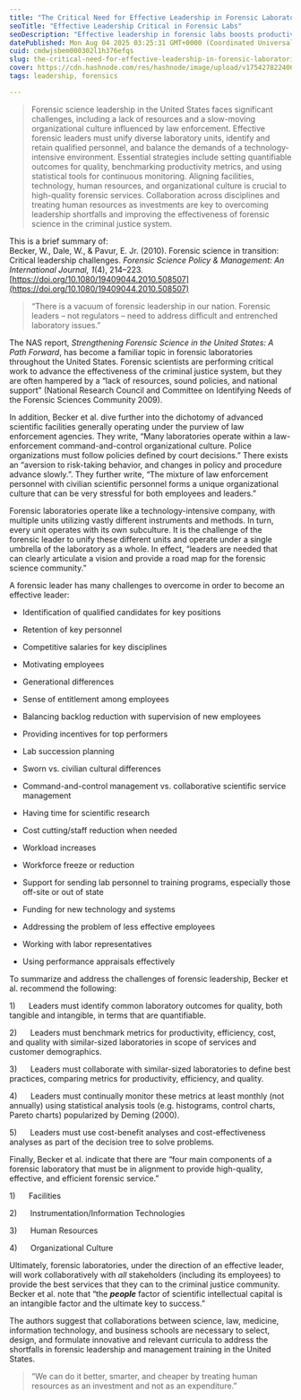```yaml
---
title: "The Critical Need for Effective Leadership in Forensic Laboratories"
seoTitle: "Effective Leadership Critical in Forensic Labs"
seoDescription: "Effective leadership in forensic labs boosts productivity, unifies teams, and improves justice system services"
datePublished: Mon Aug 04 2025 03:25:31 GMT+0000 (Coordinated Universal Time)
cuid: cmdwjsbem000302l1h376efqs
slug: the-critical-need-for-effective-leadership-in-forensic-laboratories
cover: https://cdn.hashnode.com/res/hashnode/image/upload/v1754278224066/34945348-40ab-4da8-9b0d-1d083cc55df3.png
tags: leadership, forensics

---
```


> Forensic science leadership in the United States faces significant challenges, including a lack of resources and a slow-moving organizational culture influenced by law enforcement. Effective forensic leaders must unify diverse laboratory units, identify and retain qualified personnel, and balance the demands of a technology-intensive environment. Essential strategies include setting quantifiable outcomes for quality, benchmarking productivity metrics, and using statistical tools for continuous monitoring. Aligning facilities, technology, human resources, and organizational culture is crucial to high-quality forensic services. Collaboration across disciplines and treating human resources as investments are key to overcoming leadership shortfalls and improving the effectiveness of forensic science in the criminal justice system.

This is a brief summary of:  
Becker, W., Dale, W., & Pavur, E. Jr. (2010). Forensic science in transition: Critical leadership challenges. *Forensic Science Policy & Management: An International Journal, 1*(4), 214–223. [https://doi.org/10.1080/19409044.2010.508507](https://doi.org/10.1080/19409044.2010.508507)

> “There is a vacuum of forensic leadership in our nation. Forensic leaders – not regulators – need to address difficult and entrenched laboratory issues.”

The NAS report, *Strengthening Forensic Science in the United States: A Path Forward*, has become a familiar topic in forensic laboratories throughout the United States. Forensic scientists are performing critical work to advance the effectiveness of the criminal justice system, but they are often hampered by a “lack of resources, sound policies, and national support” (National Research Council and Committee on Identifying Needs of the Forensic Sciences Community 2009).

In addition, Becker et al. dive further into the dichotomy of advanced scientific facilities generally operating under the purview of law enforcement agencies. They write, “Many laboratories operate within a law-enforcement command-and-control organizational culture. Police organizations must follow policies defined by court decisions.” There exists an “aversion to risk-taking behavior, and changes in policy and procedure advance slowly.”. They further write, “The mixture of law enforcement personnel with civilian scientific personnel forms a unique organizational culture that can be very stressful for both employees and leaders.”

Forensic laboratories operate like a technology-intensive company, with multiple units utilizing vastly different instruments and methods. In turn, every unit operates with its own subculture. It is the challenge of the forensic leader to unify these different units and operate under a single umbrella of the laboratory as a whole. In effect, “leaders are needed that can clearly articulate a vision and provide a road map for the forensic science community.”

A forensic leader has many challenges to overcome in order to become an effective leader:

* Identification of qualified candidates for key positions
    
* Retention of key personnel
    
* Competitive salaries for key disciplines
    
* Motivating employees
    
* Generational differences
    
* Sense of entitlement among employees
    
* Balancing backlog reduction with supervision of new employees
    
* Providing incentives for top performers
    
* Lab succession planning
    
* Sworn vs. civilian cultural differences
    
* Command-and-control management vs. collaborative scientific service management
    
* Having time for scientific research
    
* Cost cutting/staff reduction when needed
    
* Workload increases
    
* Workforce freeze or reduction
    
* Support for sending lab personnel to training programs, especially those off-site or out of state
    
* Funding for new technology and systems
    
* Addressing the problem of less effective employees
    
* Working with labor representatives
    
* Using performance appraisals effectively
    

To summarize and address the challenges of forensic leadership, Becker et al. recommend the following:

1)      Leaders must identify common laboratory outcomes for quality, both tangible and intangible, in terms that are quantifiable.

2)      Leaders must benchmark metrics for productivity, efficiency, cost, and quality with similar-sized laboratories in scope of services and customer demographics.

3)      Leaders must collaborate with similar-sized laboratories to define best practices, comparing metrics for productivity, efficiency, and quality.

4)      Leaders must continually monitor these metrics at least monthly (not annually) using statistical analysis tools (e.g. histograms, control charts, Pareto charts) popularized by Deming (2000).

5)      Leaders must use cost-benefit analyses and cost-effectiveness analyses as part of the decision tree to solve problems.

Finally, Becker et al. indicate that there are “four main components of a forensic laboratory that must be in alignment to provide high-quality, effective, and efficient forensic service.”

1)      Facilities

2)      Instrumentation/Information Technologies

3)      Human Resources

4)      Organizational Culture

Ultimately, forensic laboratories, under the direction of an effective leader, will work collaboratively with *all* stakeholders (including its employees) to provide the best services that they can to the criminal justice community. Becker et al. note that “the ***people*** factor of scientific intellectual capital is an intangible factor and the ultimate key to success.”

The authors suggest that collaborations between science, law, medicine, information technology, and business schools are necessary to select, design, and formulate innovative and relevant curricula to address the shortfalls in forensic leadership and management training in the United States.

> “We can do it better, smarter, and cheaper by treating human resources as an investment and not as an expenditure.”
